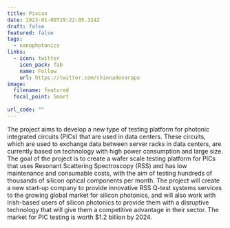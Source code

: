 ```yaml
---
title: Pixcan
date: 2023-01-08T19:22:05.324Z
draft: false
featured: false
tags:
  - nanophotonics
links:
  - icon: twitter
    icon_pack: fab
    name: Follow
    url: https://twitter.com/chinnadevarapu
image:
  filename: featured
  focal_point: Smart
  
url_code: ""
---
```

  
The   project aims to develop a new type of testing platform for photonic integrated circuits (PICs) that are used in data centers. These circuits, which are used to exchange data between server racks in data centers, are currently based on technology with high power consumption and large size. The goal of the project is to create a wafer scale testing platform for PICs that uses Resonant Scattering Spectroscopy (RSS) and has low maintenance and consumable costs, with the aim of testing hundreds of thousands of silicon optical components per month. The project will create a new start-up company to provide innovative RSS Q-test systems services to the growing global market for silicon photonics, and will also work with Irish-based users of silicon photonics to provide them with a disruptive technology that will give them a competitive advantage in their sector. The market for PIC testing is worth $1.2 billion by 2024.
